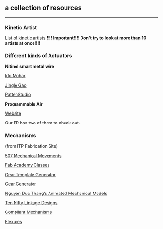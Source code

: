## a collection of resources

---

### Kinetic Artist

[List of kinetic artists](https://www.notion.so/30e6a2345652415abdf82babb003ed84?v=eab0870d39d64d0aa472fc74f6e8c2e6) **!!!! Important!!!! Don't try to look at more than 10 artists at once!!!!**

### Different kinds of Actuators

**Nitinol smart metal wire**

[Ido Mohar](https://youtu.be/Pb9G9Fh9pkw)

[Jingle Gao](https://youtu.be/0Ng7JC64eKU)

[PattenStudio](https://www.pattenstudio.com/works/lift/)

**Programmable Air**

[Website](https://www.programmableair.com/)

Our ER has two of them to check out.

### Mechanisms

(from ITP Fabrication Site)

[507 Mechanical Movements](http://507movements.com/)

[Fab Academy Classes](https://fabacademy.org/)

[Gear Template Generator](https://woodgears.ca/gear_cutting/template.html)

[Gear Generator](https://geargenerator.com/#200,200,100,6,1,3,0,4,1,8,2,4,27,-90,0,0,0,0,0,0,16,4,4,27,-60,0,0,0,0,1,1,12,1,12,20,-60,0,0,0,0,2,0,60,5,12,20,0,1,0,0,0,0,0,3,-515)

[Nguyen Duc Thang’s Animated Mechanical Models](https://www.youtube.com/user/thang010146/videos)

[Ten Nifty Linkage Designs](https://www.core77.com/posts/67529/Ten-Nifty-Linkage-Designs)

[Compliant Mechanisms](https://www.compliantmechanisms.byu.edu/maker-resources)

[Flexures](https://github.com/amymakesstuff/flexure-fun)

